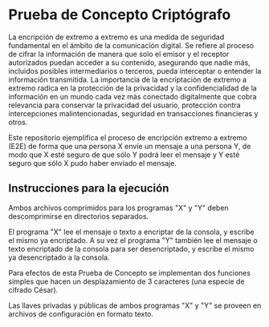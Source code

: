 # Prueba de Concepto Criptógrafo

La encripción de extremo a extremo es una medida de seguridad fundamental en el ámbito de la comunicación digital. Se refiere al proceso de cifrar la información de manera que solo el emisor y el receptor autorizados puedan acceder a su contenido, asegurando que nadie más, incluidos posibles intermediarios o terceros, pueda interceptar o entender la información transmitida. La importancia de la encriptación de extremo a extremo radica en la protección de la privacidad y la confidencialidad de la información en un mundo cada vez más conectado digitalmente que cobra relevancia para conservar la privacidad del usuario, protección contra intercepciones malintencionadas, seguridad en transacciones financieras y otros.

Este repositorio ejemplifica el proceso de encripción extremo a extremo (E2E) de forma que una persona X envíe un mensaje a una persona Y, de modo que X esté seguro de que sólo Y podrá leer el mensaje y Y esté seguro que sólo X pudo haber enviado el mensaje.

## Instrucciones para la ejecución

Ambos archivos comprimidos para los programas "X" y "Y" deben descomprimirse en directorios separados. 

El programa "X" lee el mensaje o texto a encriptar de la consola, y escribe el mismo ya encriptado. A su vez el programa "Y" también lee el mensaje o texto encriptado de la consola para ser desencriptado, y escribe el mismo ya desencriptado a la consola.

Para efectos de esta Prueba de Concepto se implementan dos funciones simples que hacen un desplazamiento de 3 caracteres (una especie de cifrado César).

Las llaves privadas y públicas de ambos programas "X" y "Y" se proveen en archivos de configuración en formato texto.
